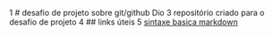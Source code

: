 1 # desafio de projeto sobre git/github Dio
3 repositório criado para o desafio de projeto
4 ## links úteis
5 [sintaxe basica markdown](https://www.markdownguide.org/basic-syntax/)
 

